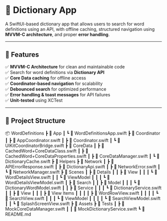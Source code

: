 # 📖 Dictionary App
A SwiftUI-based dictionary app that allows users to search for word definitions using an API, with offline caching, structured navigation using **MVVM-C architecture**, and proper **error handling**.

---

## 📌 Features
✅ **MVVM-C Architecture** for clean and maintainable code  
✅ Search for word definitions via **Dictionary API**  
✅ **Core Data caching** for offline access  
✅ **Coordinator-based navigation** for scalability  
✅ **Debounced search** for optimized performance  
✅ **Error handling & toast messages** for API failures  
✅ **Unit-tested** using XCTest  

---

## 📂 Project Structure
📦 WordDefinitions
 ┣ 📂 App
 ┃ ┗ 📜 WordDefinitionsApp.swift
 ┣ 📂 Coordinator
 ┃ ┣ 📜 AppCoordinator.swift
 ┃ ┣ 📜 Coordinator.swift
 ┃ ┗ 📜 UIKitCoordinatorBridge.swift
 ┣ 📂 CoreData
 ┃ ┣ 📜 CachedWord+CoreDataClass.swift
 ┃ ┣ 📜 CachedWord+CoreDataProperties.swift
 ┃ ┣ 📜 CoreDataManager.swift
 ┃ ┗ 📜 DictionaryCache.swift
 ┣ 📂 Helpers
 ┣ 📂 Network
 ┃ ┣ 📜 APIErrorResponse.swift
 ┃ ┣ 📜 DictionaryApi.swift
 ┃ ┣ 📜 NetworkError.swift
 ┃ ┗ 📜 NetworkManager.swift
 ┣ 📂 Scenes
 ┃ ┣ 📂 Details
 ┃ ┃ ┣ 📂 View
 ┃ ┃ ┃ ┗ 📜 WordDetailsView.swift
 ┃ ┃ ┗ 📂 ViewModel
 ┃ ┃ ┃ ┗ 📜 WordDetailsViewModel.swift
 ┃ ┣ 📂 Search
 ┃ ┃ ┣ 📂 Model
 ┃ ┃ ┃ ┗ 📜 DictionaryWordModel.swift
 ┃ ┃ ┣ 📂 Service
 ┃ ┃ ┃ ┗ 📜 DictionaryService.swift
 ┃ ┃ ┣ 📂 View
 ┃ ┃ ┃ ┣ 📂 View Items
 ┃ ┃ ┃ ┃ ┣ 📜 WordRowView.swift
 ┃ ┃ ┃ ┃ ┗ 📜 SearchView.swift
 ┃ ┃ ┃ ┗ 📂 ViewModel
 ┃ ┃ ┃ ┃ ┗ 📜 SearchViewModel.swift
 ┃ ┃ ┗ 📜 SplashScreenView.swift
 ┣ 📂 Assets
 ┣ 📂 Tests
 ┃ ┣ 📜 MockCoreDataManager.swift
 ┃ ┃ 📜 MockDictionaryService.swift
 ┗ 📜 README.md


